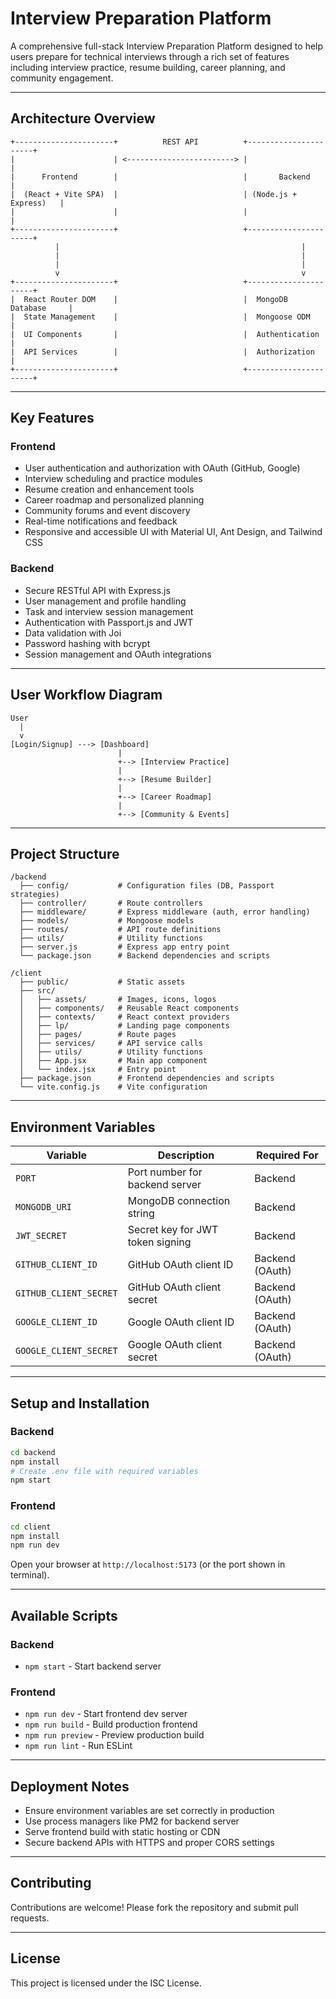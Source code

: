 # Interview Preparation Platform

A comprehensive full-stack Interview Preparation Platform designed to help users prepare for technical interviews through a rich set of features including interview practice, resume building, career planning, and community engagement.

---

## Architecture Overview

```
+----------------------+          REST API          +----------------------+
|                      | <------------------------> |                      |
|      Frontend        |                            |       Backend         |
|  (React + Vite SPA)  |                            | (Node.js + Express)   |
|                      |                            |                      |
+----------------------+                            +----------------------+
          |                                                      |
          |                                                      |
          |                                                      |
          v                                                      v
+----------------------+                            +----------------------+
|  React Router DOM    |                            |  MongoDB Database     |
|  State Management    |                            |  Mongoose ODM         |
|  UI Components       |                            |  Authentication      |
|  API Services        |                            |  Authorization       |
+----------------------+                            +----------------------+
```

---

## Key Features

### Frontend

- User authentication and authorization with OAuth (GitHub, Google)
- Interview scheduling and practice modules
- Resume creation and enhancement tools
- Career roadmap and personalized planning
- Community forums and event discovery
- Real-time notifications and feedback
- Responsive and accessible UI with Material UI, Ant Design, and Tailwind CSS

### Backend

- Secure RESTful API with Express.js
- User management and profile handling
- Task and interview session management
- Authentication with Passport.js and JWT
- Data validation with Joi
- Password hashing with bcrypt
- Session management and OAuth integrations

---

## User Workflow Diagram

```
User
  |
  v
[Login/Signup] ---> [Dashboard]
                        |
                        +--> [Interview Practice]
                        |
                        +--> [Resume Builder]
                        |
                        +--> [Career Roadmap]
                        |
                        +--> [Community & Events]
```

---

## Project Structure

```
/backend
  ├── config/           # Configuration files (DB, Passport strategies)
  ├── controller/       # Route controllers
  ├── middleware/       # Express middleware (auth, error handling)
  ├── models/           # Mongoose models
  ├── routes/           # API route definitions
  ├── utils/            # Utility functions
  ├── server.js         # Express app entry point
  └── package.json      # Backend dependencies and scripts

/client
  ├── public/           # Static assets
  ├── src/
  │   ├── assets/       # Images, icons, logos
  │   ├── components/   # Reusable React components
  │   ├── contexts/     # React context providers
  │   ├── lp/           # Landing page components
  │   ├── pages/        # Route pages
  │   ├── services/     # API service calls
  │   ├── utils/        # Utility functions
  │   ├── App.jsx       # Main app component
  │   └── index.jsx     # Entry point
  ├── package.json      # Frontend dependencies and scripts
  └── vite.config.js    # Vite configuration
```

---

## Environment Variables

| Variable               | Description                      | Required For    |
| ---------------------- | -------------------------------- | --------------- |
| `PORT`                 | Port number for backend server   | Backend         |
| `MONGODB_URI`          | MongoDB connection string        | Backend         |
| `JWT_SECRET`           | Secret key for JWT token signing | Backend         |
| `GITHUB_CLIENT_ID`     | GitHub OAuth client ID           | Backend (OAuth) |
| `GITHUB_CLIENT_SECRET` | GitHub OAuth client secret       | Backend (OAuth) |
| `GOOGLE_CLIENT_ID`     | Google OAuth client ID           | Backend (OAuth) |
| `GOOGLE_CLIENT_SECRET` | Google OAuth client secret       | Backend (OAuth) |

---

## Setup and Installation

### Backend

```bash
cd backend
npm install
# Create .env file with required variables
npm start
```

### Frontend

```bash
cd client
npm install
npm run dev
```

Open your browser at `http://localhost:5173` (or the port shown in terminal).

---

## Available Scripts

### Backend

- `npm start` - Start backend server

### Frontend

- `npm run dev` - Start frontend dev server
- `npm run build` - Build production frontend
- `npm run preview` - Preview production build
- `npm run lint` - Run ESLint

---

## Deployment Notes

- Ensure environment variables are set correctly in production
- Use process managers like PM2 for backend server
- Serve frontend build with static hosting or CDN
- Secure backend APIs with HTTPS and proper CORS settings

---

## Contributing

Contributions are welcome! Please fork the repository and submit pull requests.

---

## License

This project is licensed under the ISC License.
